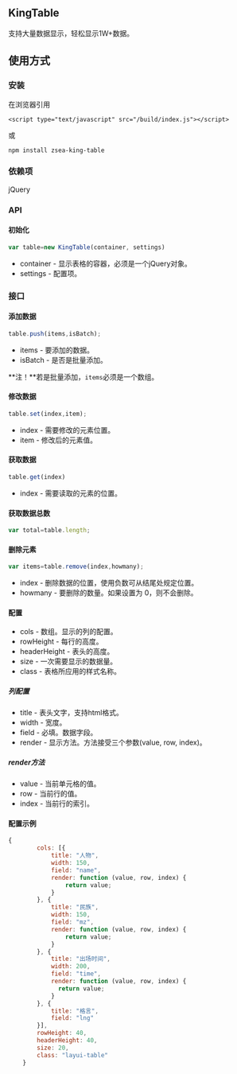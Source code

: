 ## KingTable

支持大量数据显示，轻松显示1W+数据。

## 使用方式

### 安装

在浏览器引用
```
<script type="text/javascript" src="/build/index.js"></script>
```
或

```
npm install zsea-king-table
```

### 依赖项

jQuery

### API

#### 初始化

```javascript
var table=new KingTable(container, settings)
```

* container - 显示表格的容器，必须是一个jQuery对象。
* settings - 配置项。

### 接口

#### 添加数据

```javascript
table.push(items,isBatch);
```

* items - 要添加的数据。
* isBatch - 是否是批量添加。

**注！**若是批量添加，```items```必须是一个数组。

#### 修改数据

```javascript
table.set(index,item);
```

* index - 需要修改的元素位置。
* item - 修改后的元素值。

#### 获取数据

```javascript
table.get(index)
```

* index - 需要读取的元素的位置。

#### 获取数据总数

```javascript
var total=table.length;
```

#### 删除元素

```javascript
var items=table.remove(index,howmany);
```

* index - 删除数据的位置，使用负数可从结尾处规定位置。
* howmany - 要删除的数量。如果设置为 0，则不会删除。

#### 配置


* cols - 数组。显示的列的配置。
* rowHeight - 每行的高度。
* headerHeight - 表头的高度。
* size - 一次需要显示的数据量。
* class - 表格所应用的样式名称。

##### 列配置

* title - 表头文字，支持html格式。
* width - 宽度。
* field - 必填。数据字段。
* render - 显示方法。方法接受三个参数(value, row, index)。

##### render方法

* value - 当前单元格的值。
* row - 当前行的值。
* index - 当前行的索引。

#### 配置示例

```javascript
{
        cols: [{
            title: "人物",
            width: 150,
            field: "name",
            render: function (value, row, index) {
                return value;
            }
        }, {
            title: "民族",
            width: 150,
            field: "mz",
            render: function (value, row, index) {
                return value;
            }
        }, {
            title: "出场时间",
            width: 200,
            field: "time",
            render: function (value, row, index) {
              return value;
            }
        }, {
            title: "格言",
            field: "lng"
        }],
        rowHeight: 40,
        headerHeight: 40,
        size: 20,
        class: "layui-table"
    }
```